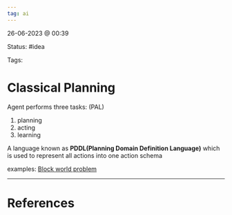 ```yaml
---
tag: ai
---
```

26-06-2023 @ 00:39

Status: #idea

Tags:

# Classical Planning
Agent performs three tasks: (PAL)
1. planning 
2. acting 
3. learning

A language known as **PDDL(Planning Domain Definition Language)** which is used to represent all actions into one action schema

examples:
[Block world problem](Block%20world%20problem.md)

---
# References